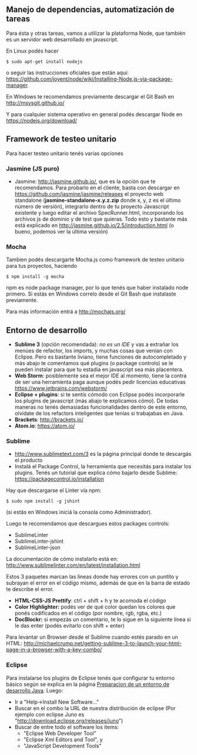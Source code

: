 Manejo de dependencias, automatización de tareas
------------------------------------------------

Para ésta y otras tareas, vamos a utilizar la plataforma Node, que también es un servidor web desarrollado en javascript.

En Linux podés hacer

`$ sudo apt-get install nodejs`

o seguir las instrucciones oficiales que están aquí: <https://github.com/joyent/node/wiki/Installing-Node.js-via-package-manager>.

En Windows te recomendamos previamente descargar el Git Bash en <http://msysgit.github.io/>

Y para cualquier sistema operativo en general podés descargar Node en <https://nodejs.org/download/>

Framework de testeo unitario
----------------------------

Para hacer testeo unitario tenés varias opciones

### Jasmine (JS puro)

-   Jasmine: <http://jasmine.github.io/>, que es la opción que te recomendamos. Para probarlo en el cliente, basta con descargar en <https://github.com/jasmine/jasmine/releases> el proyecto web standalone (**jasmine-standalone-x.y.z.zip** donde x, y, z es el último número de versión), integrarlo dentro de tu proyecto Javascript existente y luego editar el archivo SpecRunner.html, incorporando los archivos js de dominio y de test que quieras. Todo esto y bastante más está explicado en <http://jasmine.github.io/2.5/introduction.html> (o bueno, podemos ver la última versión)

### Mocha

Tambien podés descargarte Mocha.js como framework de testeo unitario para tus proyectos, haciendo

`$ npm install -g mocha`

npm es node package manager, por lo que tenés que haber instalado node primero. Si estás en Windows correlo desde el Git Bash que instalaste previamente.

Para más información entrá a <http://mochajs.org/>

Entorno de desarrollo
---------------------

-   **Sublime 3** (opción recomendada): *no es un IDE* y vas a extrañar los menúes de refactor, los imports, y muchas cosas que venían con Eclipse. Pero es bastante liviano, tiene funciones de autocompletado y más abajo te comentamos qué plugins (o package controls) se le pueden instalar para que tu estadía en javascript sea más placentera.
-   **Web Storm**: posiblemente sea el mejor IDE al momento, tiene la contra de ser una herramienta paga aunque podés pedir licencias educativas <https://www.jetbrains.com/webstorm/>
-   **Eclipse + plugins**: si te sentís cómodo con Eclipse podés incorporarle los plugins de javascript (más abajo te explicamos cómo). De todas maneras no tenés demasiadas funcionalidades dentro de este entorno, olvidate de los refactors inteligentes que tenías si trabajabas en Java.
-   **Brackets**: <http://brackets.io/>
-   **Atom.io**: <https://atom.io/>

### Sublime

-   <http://www.sublimetext.com/3> es la página principal donde te descargás el producto
-   Instalá el Package Control, la herramienta que necesitás para instalar los plugins. Tenés un tutorial que explica cómo bajarlo desde Sublime: <https://packagecontrol.io/installation>

Hay que descargarse el Linter vía npm:

`$ sudo npm install -g jshint`

(si estás en Windows iniciá la consola como Administrador).

Luego te recomendamos que descargues estos packages controls:

-   SublimeLinter
-   SublimeLinter-jshint
-   SublimeLinter-json

La documentación de cómo instalarlo está en: <http://www.sublimelinter.com/en/latest/installation.html>

Estos 3 paquetes marcan las líneas donde hay errores con un puntito y subrayan el error en el código mismo, además de que en la barra de estado te describe el error.

-   **HTML-CSS-JS Prettify**: ctrl + shift + h y te acomoda el código
-   **Color Highlighter:** podés ver de qué color quedan los colores que ponés codificados en el código (por nombre, rgb, rgba, etc.)
-   **DocBlockr:** si empezás un comentario, te lo sigue en la siguiente línea si le das enter (podés evitarlo con shift + enter)

Para levantar un Browser desde el Sublime cuando estés parado en un HTML: <http://michaelcrump.net/getting-sublime-3-to-launch-your-html-page-in-a-browser-with-a-key-combo/>

### Eclipse

Para instalarse los plugins de Eclipse tenés que configurar tu entorno básico según se explica en la página [Preparacion de un entorno de desarrollo Java](preparacion-de-un-entorno-de-desarrollo-java.md). Luego:

-   Ir a "Help-&gt;Install New Software..."
-   Buscar en el combo la URL de nuestra distribución de eclipse (Por ejemplo con eclipse Juno es "<http://download.eclipse.org/releases/juno>")
-   Buscar de entre todo el software los items:
    -   "Eclipse Web Developer Tool"
    -   "Eclipse Xml Editors and Tool", y
    -   "JavaScript Development Tools"

